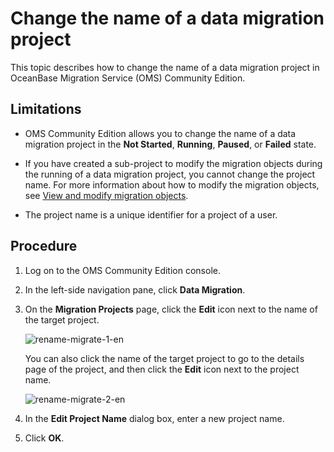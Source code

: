 # Change the name of a data migration project

This topic describes how to change the name of a data migration project in OceanBase Migration Service (OMS) Community Edition.

## Limitations

* OMS Community Edition allows you to change the name of a data migration project in the **Not Started**, **Running**, **Paused**, or **Failed** state.

* If you have created a sub-project to modify the migration objects during the running of a data migration project, you cannot change the project name. For more information about how to modify the migration objects, see [View and modify migration objects](../1500.manage-data-migration-projects/200.view-and-modify-migration-objects.md).

* The project name is a unique identifier for a project of a user.

## Procedure

1. Log on to the OMS Community Edition console.

2. In the left-side navigation pane, click **Data Migration**.

3. On the **Migration Projects** page, click the **Edit** icon next to the name of the target project.

   ![rename-migrate-1-en](https://obbusiness-private.oss-cn-shanghai.aliyuncs.com/doc/img/oms/oms-enterprise/rename-migrate-1-en.png)

   You can also click the name of the target project to go to the details page of the project, and then click the **Edit** icon next to the project name.

   ![rename-migrate-2-en](https://obbusiness-private.oss-cn-shanghai.aliyuncs.com/doc/img/oms/oms-enterprise/rename-migrate-2-en.png)

4. In the **Edit Project Name** dialog box, enter a new project name.

5. Click **OK**.
